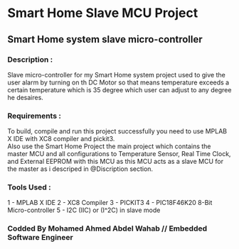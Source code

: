 # Smart Home Slave MCU Project
## Smart Home system slave micro-controller

### Description : 
Slave micro-controller for my Smart Home system project used to give the user alarm by turning on th DC Motor so that means temperature exceeds a certain temperature which is 35 degree which user can adjust to any degree he desaires.

### Requirements : 
To build, compile and run this project successfully you need to use MPLAB X IDE with XC8 compiler and pickit3.  
Also use the Smart Home Project the main project which contains the master MCU and all configurations to Temperature Sensor, Real Time Clock, and External EEPROM with this MCU as this MCU acts as a slave MCU for the master as i descriped in @Discription section.

### Tools Used :
1 - MPLAB X IDE
2 - XC8 Compiler
3 - PICKIT3
4 - PIC18F46K20 8-Bit Micro-controller
5 - I2C (IIC) or (I^2C) in slave mode

### Codded By Mohamed Ahmed Abdel Wahab // Embedded Software Engineer



 
